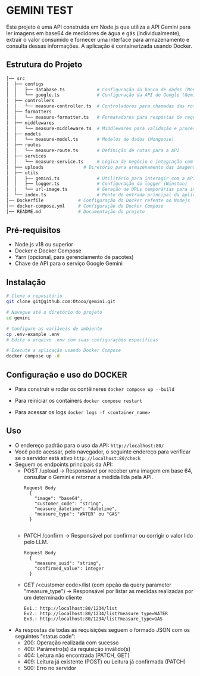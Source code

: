 # GEMINI TEST

Este projeto é uma API construída em Node.js que utiliza a API Gemini para ler imagens em base64 de medidores de água e gás (individualmente), extrair o valor consumido e fornecer uma interface para armazenamento e consulta dessas informações. A aplicação é containerizada usando Docker.


## Estrutura do Projeto
```bash
│── src
│  ├── configs
│  │   ├── database.ts            # Configuração do banco de dados (Mongoose)
│  │   └── google.ts              # Configuração da API do Google (Gemini)
│  ├── controllers
│  │   └── measure-controller.ts  # Controladores para chamadas das rotas
│  ├── formatters
│  │   └── measure-formatter.ts   # Formatadores para respostas de requisições
│  ├── middlewares
│  │   └── measure-middleware.ts  # Middlewares para validação e processamento
│  ├── models
│  │   └── measure-model.ts       # Modelos de dados (Mongoose)
│  ├── routes
│  │   └── measure-route.ts       # Definição de rotas para a API
│  ├── services
│  │   └── measure-service.ts     # Lógica de negócio e integração com Gemini
│  ├── uploads               # Diretório para armazenamento das imagens para geração das urls
│  ├── utils
│  │   ├── gemini.ts              # Utilitário para interagir com a API Gemini
│  │   ├── logger.ts              # Configuração do logger (Winston)
│  │   └── url-image.ts           # Geração de URLs temporárias para imagens
│  └── index.ts                   # Ponto de entrada principal da aplicação
│── Dockerfile             # Configuração do Docker refente ao Nodejs
│── docker-compose.yml     # Configuração do Docker Compose
│── README.md              # Documentação do projeto
```

## Pré-requisitos
- Node.js v18 ou superior
- Docker e Docker Compose
- Yarn (opcional, para gerenciamento de pacotes)
- Chave de API para o serviço Google Gemini


## Instalação
```bash
# Clone o repositório
git clone git@github.com:Otooo/gemini.git

# Navegue até o diretório do projeto
cd gemini

# Configure as variáveis de ambiente
cp .env-example .env
# Edite o arquivo .env com suas configurações específicas

# Execute a aplicação usando Docker Compose
docker compose up -d
```

## Configuração e uso do DOCKER
- Para construir e rodar os contêineres
```docker compose up --build```

- Para reiniciar os containers
```docker compose restart```

- Para acessar os logs
```docker logs -f <container_name>```


## Uso  
  * O endereço padrão para o uso da API: `http://localhost:80/`  
  * Você pode acessar, pelo navegador, o seguinte endereço para verificar se o servidor está ativo `http://localhost:80/check`  
  * Seguem os endpoints principais da API:  
    - POST /upload -> Responsável por receber uma imagem em base 64, consultar o Gemini e retornar a medida lida pela API.  
        ````
        Request Body
          {
            "image": "base64",
            "customer_code": "string",
            "measure_datetime": "datetime",
            "measure_type": "WATER" ou "GAS"
          }
            
    -	PATCH /confirm -> Responsável por confirmar ou corrigir o valor lido pelo LLM.
        ````
        Request Body
          {
            "measure_uuid": "string",
            "confirmed_value": integer
          }

    - GET /\<customer code\>/list (com opção da query parameter "measure_type") -> Responsável por listar as medidas realizadas por um determinado cliente  
      ````
      Ex1.: http://localhost:80/1234/list
      Ex2.: http://localhost:80/1234/list?measure_type=WATER
      Ex3.: http://localhost:80/1234/list?measure_type=GAS

  * As respostas de todas as requisições seguem o formado JSON com os seguintes "status code":
    - 200: Operação realizada com sucesso
    - 400: Parâmetro(s) da requisição inválido(s)
    - 404: Leitura não encontrada (PATCH, GET)
    - 409: Leitura já existente (POST) ou Leitura já confirmada (PATCH)
    - 500: Erro no servidor  
